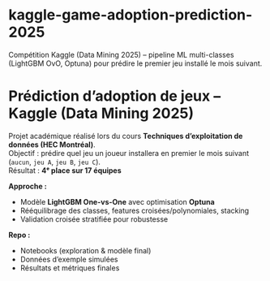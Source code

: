 # kaggle-game-adoption-prediction-2025
Compétition Kaggle (Data Mining 2025) – pipeline ML multi-classes (LightGBM OvO, Optuna) pour prédire le premier jeu installé le mois suivant.

# Prédiction d’adoption de jeux – Kaggle (Data Mining 2025)

Projet académique réalisé lors du cours **Techniques d’exploitation de données (HEC Montréal)**.  
Objectif : prédire quel jeu un joueur installera en premier le mois suivant (`aucun`, `jeu A`, `jeu B`, `jeu C`).  
Résultat : **4ᵉ place sur 17 équipes** 

**Approche :**
- Modèle **LightGBM One-vs-One** avec optimisation **Optuna**
- Rééquilibrage des classes, features croisées/polynomiales, stacking
- Validation croisée stratifiée pour robustesse

**Repo :**
- Notebooks (exploration & modèle final)
- Données d’exemple simulées
- Résultats et métriques finales
